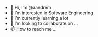 - 👋 Hi, I’m @aandrem
- 👀 I’m interested in Software Engineering
- 🌱 I’m currently learning a lot
- 💞️ I’m looking to collaborate on ...
- 📫 How to reach me ...

<!---
aandrem/aandrem is a ✨ special ✨ repository because its `README.md` (this file) appears on your GitHub profile.
You can click the Preview link to take a look at your changes.
--->
